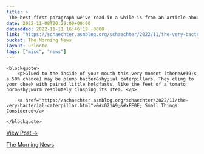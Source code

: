```yaml
---
title: > 
 The best first paragraph we’ve read in a while is from an article about bacteria.
date: 2022-11-08T20:29:00+00:00
dateadded: 2022-11-11 16:46:19 -0800
link: "https://schaechter.asmblog.org/schaechter/2022/11/the-very-bacterial-caterpillar.html"
bucket: The Morning News
layout: urlnote
tags: ["misc", "news"]
--- 
```




  
    
  

  
    <blockquote>
        <p>Glued to the inside of your mouth this very moment (there&#39;s a 50% chance) may be plump bacter&shy;ial caterpillars. They cling to your cheek with paired little holdfasts, like the feet of a tomato horn&shy;worm resolutely clasping its stem. </p>
        
        <a href="https://schaechter.asmblog.org/schaechter/2022/11/the-very-bacterial-caterpillar.html">&#x021A9;&#xFE0E; Small Things Considered</a>
        
    </blockquote>
  
  <p><a href="https://themorningnews.org/p/the-best-first-paragraph-weve-read-in-a-while-from-article-about-bacteria">View Post &rarr;</a></p>



 <!-- end excerpt --> 
<div class='bucket'><a class='internal-link' href='/buckets/the-morning-news'>The Morning News</a></div> 
